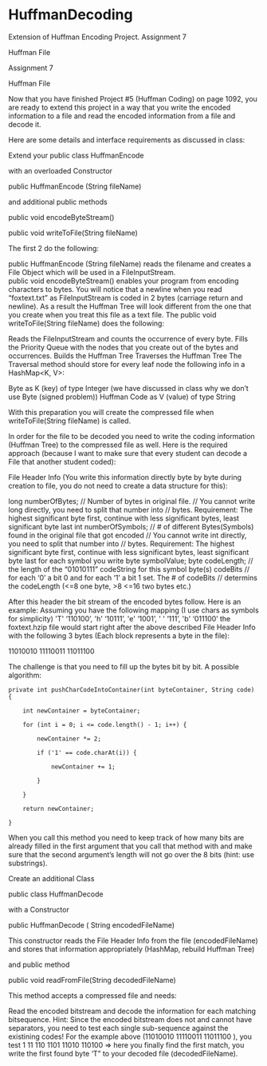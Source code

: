 # HuffmanDecoding
Extension of Huffman Encoding Project.
Assignment 7

Huffman File

Assignment 7

Huffman File

Now that you have finished Project #5 (Huffman Coding) on page 1092, you are ready to extend this project in a way that you write the encoded information to a file and read the encoded information from a file and decode it.

Here are some details and interface requirements as discussed in class:

Extend your public class HuffmanEncode

with an overloaded Constructor

public HuffmanEncode (String fileName)

and additional public methods

public void encodeByteStream()

public void writeToFile(String fileName)

 

The first 2 do the following:

public HuffmanEncode (String fileName) reads the filename and creates a File Object which will be used in a FileInputStream.  
public void encodeByteStream() enables your program from encoding characters to bytes. You will notice that a newline when you read “foxtext.txt” as  FileInputStream is coded in 2 bytes (carriage return and newline). As a result the Huffman Tree will look different from the one that you create when you treat this file as a text file.
The public void writeToFile(String fileName) does the following:

Reads the FileInputStream and counts the occurrence of every byte.
Fills the Priority Queue with the nodes that you create out of the bytes and occurrences.
Builds the Huffman Tree
Traverses the Huffman Tree 
The Traversal method should store for every leaf node the following info in a HashMap<K, V>:

Byte as K (key) of type Integer (we have discussed in class why we don’t use Byte (signed problem))
Huffman Code as V (value) of type String

With this preparation you will create the compressed file when writeToFile(String fileName) is called.

In order for the file to be decoded you need to write the coding information (Huffman Tree) to the compressed file as well. Here is the required approach (because I want to make sure that every student can decode a File that another student coded):

File Header Info (You write this information directly byte by byte during creation to file, you do not need to create a data structure for this):

long numberOfBytes;  // Number of bytes in original file. 
                                          // You cannot write long directly, you need to split that number into
                                         // bytes. Requirement: The highest significant byte first, continue with less significant bytes, least significant byte last
int numberOfSymbols;  // # of different Bytes(Symbols) found in the original file that got encoded
                                          // You cannot write int directly, you need to split that number into
                                         // bytes. Requirement: The highest significant byte first, continue with less significant bytes, least significant byte last
for each symbol you write
byte symbolValue;
byte codeLength; // the length of the “01010111” codeString for this symbol
byte(s) codeBits // for each ‘0’ a bit 0 and for each ‘1’ a bit 1 set. The # of codeBits
                                // determins the codeLength (<=8 one byte, >8 <=16 two bytes etc.)

After this header the bit stream of the encoded bytes follow. Here is an example:
Assuming you have the following mapping (I use chars as symbols for simplicity)
'T' ‘110100’, 'h' ‘10111’, 'e' ‘1001’, ' ' ‘111’,  'b' ‘011100’ the foxtext.hzip file would start right after the above described File Header Info with the following 3 bytes (Each block represents a byte in the file):

11010010   11110011   11011100

The challenge is that you need to fill up the bytes bit by bit. A possible algorithm:

 

    private int pushCharCodeIntoContainer(int byteContainer, String code) {

        int newContainer = byteContainer;

        for (int i = 0; i <= code.length() - 1; i++) {

            newContainer *= 2;

            if ('1' == code.charAt(i)) {

                newContainer += 1;

            }

        }

        return newContainer;

    }

When you call this method you need to keep track of how many bits are already filled in the first argument that you call that method with and make sure that the second argument’s length will not go over the 8 bits (hint: use substrings).

Create an additional Class

public class HuffmanDecode

with a Constructor

public HuffmanDecode ( String encodedFileName)

This constructor reads the File Header Info from the file (encodedFileName)
and stores that information appropriately (HashMap, rebuild Huffman Tree)

and public method

public void readFromFile(String decodedFileName)

This method accepts a compressed file and needs:

Read the encoded bitstream and decode the information for each matching bitsequence.
Hint: Since the encoded bitstream does not and cannot have separators, you need to test each single sub-sequence against the existining codes! For the example above (11010010   11110011   11011100 ), you test 
1
11
110
1101
11010
110100  => here you finally find the first match, you write the first found byte ‘T” to your decoded file (decodedFileName). 
